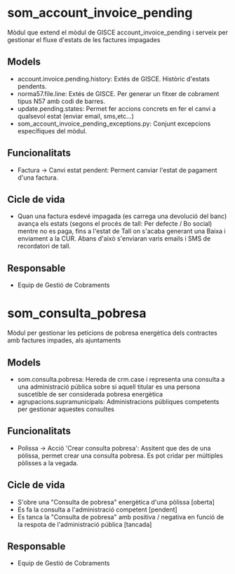 # som_account_invoice_pending

Mòdul que extend el mòdul de GISCE account_invoice_pending i serveix per gestionar el fluxe d'estats de les factures impagades

## Models

* account.invoice.pending.history: Extés de GISCE. Històric d'estats pendents.
* norma57.file.line: Extés de GISCE. Per generar un fitxer de cobrament tipus N57 amb codi de barres.
* update.pending.states: Permet fer accions concrets en fer el canvi a qualsevol estat (enviar email, sms,etc...)
* som_account_invoice_pending_exceptions.py: Conjunt excepcions específiques del mòdul.

## Funcionalitats

* Factura -> Canvi estat pendent: Perment canviar l'estat de pagament d'una factura.

## Cicle de vida

* Quan una factura esdevé impagada (es carrega una devolució del banc) avança els estats (segons el procés de tall: Per defecte / Bo social) mentre no es paga, fins a l'estat de Tall on s'acaba generant una Baixa i enviament a la CUR. Abans d'això s'enviaran varis emails i SMS de recordatori de tall.

## Responsable

* Equip de Gestió de Cobraments





# som_consulta_pobresa

Mòdul per gestionar les peticions de pobresa energètica dels contractes amb factures impades, als ajuntaments

## Models

* som.consulta.pobresa: Hereda de crm.case i representa una consulta a una administració pública sobre si aquell titular es una persona suscetible de ser considerada pobresa energètica
* agrupacions.supramunicipals: Administracions públiques competents per gestionar aquestes consultes

## Funcionalitats

* Polissa -> Acció 'Crear consulta pobresa': Assitent que des de una pòlissa, permet crear una consulta pobresa. Es pot cridar per múltiples pòlisses a la vegada.

## Cicle de vida

* S'obre una "Consulta de pobresa" energètica d'una pòlissa [oberta]
* Es fa la consulta a l'administració competent [pendent]
* Es tanca la "Consulta de pobresa" amb positiva / negativa en funció de la respota de l'administració pública [tancada]

## Responsable

* Equip de Gestió de Cobraments
